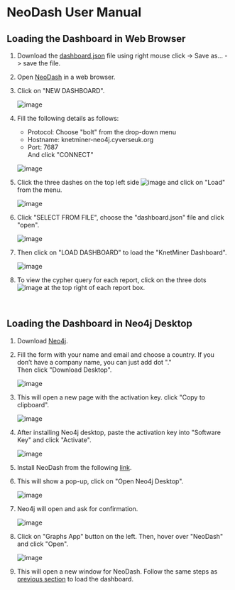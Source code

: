 # NeoDash User Manual

## Loading the Dashboard in Web Browser

1.	Download the [dashboard.json](https://raw.githubusercontent.com/Rothamsted/knetgraphs-gene-traits/e6f111a33fad7a3967a2bb777342ef68c274f11b/NeoDash_dashboard/dashboard.json) file using right mouse click -> Save as… -> save the file.

2.	Open [NeoDash](http://neodash.graphapp.io/) in a web browser.

3.	Click on "NEW DASHBOARD".

    ![image](https://github.com/Rothamsted/knetgraphs-gene-traits/blob/main/images_for_HTML/Picture1.png?raw=true)
                                   
4.	Fill the following details as follows:
    - Protocol: Choose "bolt" from the drop-down menu
    - Hostname: knetminer-neo4j.cyverseuk.org
    - Port: 7687 <br>
    And click "CONNECT"

    ![image](https://github.com/Rothamsted/knetgraphs-gene-traits/blob/main/images_for_HTML/Picture2.png?raw=true)
                        
5.	Click the three dashes on the top left side ![image](https://github.com/Rothamsted/knetgraphs-gene-traits/blob/main/images_for_HTML/Picture3.png?raw=true) and click on "Load" from the menu.

    ![image](https://github.com/Rothamsted/knetgraphs-gene-traits/blob/main/images_for_HTML/Picture4.png?raw=true)
                                            
6.	Click "SELECT FROM FILE", choose the "dashboard.json" file and click "open".

    ![image](https://github.com/Rothamsted/knetgraphs-gene-traits/blob/main/images_for_HTML/Picture5.png?raw=true)

7.	Then click on "LOAD DASHBOARD" to load the "KnetMiner Dashboard".

    ![image](https://github.com/Rothamsted/knetgraphs-gene-traits/blob/main/images_for_HTML/Picture6.png?raw=true)

8.	To view the cypher query for each report, click on the three dots ![image](https://github.com/Rothamsted/knetgraphs-gene-traits/blob/main/images_for_HTML/Picture7.png?raw=true) at the top right of each report box.
<br>


## Loading the Dashboard in Neo4j Desktop

1.	Download [Neo4j](https://neo4j.com/download/).

2.	Fill the form with your name and email and choose a country. If you don’t have a company name, you can just add dot "." <br>
    Then click "Download Desktop".

    ![image](https://github.com/Rothamsted/knetgraphs-gene-traits/blob/main/images_for_HTML/Picture8.png?raw=true)
 
3.	This will open a new page with the activation key. click "Copy to clipboard".

    ![image](https://github.com/Rothamsted/knetgraphs-gene-traits/blob/main/images_for_HTML/Picture9.png?raw=true)
 
4.	After installing Neo4j desktop, paste the activation key into "Software Key" and click "Activate".

    ![image](https://github.com/Rothamsted/knetgraphs-gene-traits/blob/main/images_for_HTML/Picture10.png?raw=true)

5.	Install NeoDash from the following [link](https://install.graphapp.io/).

6.	This will show a pop-up, click on "Open Neo4j Desktop".

    ![image](https://github.com/Rothamsted/knetgraphs-gene-traits/blob/main/images_for_HTML/Picture11.png?raw=true)

7.	Neo4j will open and ask for confirmation.

    ![image](https://github.com/Rothamsted/knetgraphs-gene-traits/blob/main/images_for_HTML/Picture12.png?raw=true)
 
8.	Click on "Graphs App" button on the left. Then, hover over "NeoDash" and click "Open".

    ![image](https://github.com/Rothamsted/knetgraphs-gene-traits/blob/main/images_for_HTML/Picture13.png?raw=true)
                                                  
9.	This will open a new window for NeoDash. Follow the same steps as [previous section](#loading-the-dashboard-in-web-browser) to load the dashboard.
